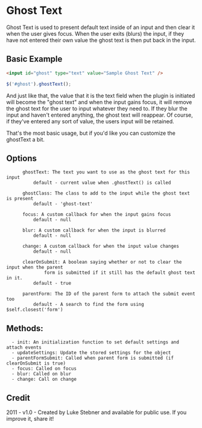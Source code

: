 # Ghost Text

Ghost Text is used to present default text inside of an input and then clear it when the user
gives focus. When the user exits (blurs) the input, if they have not entered their own value
the ghost text is then put back in the input.

## Basic Example
````html
<input id="ghost" type="text" value="Sample Ghost Text" />
````

````javascript
$('#ghost').ghostText();
````

And just like that, the value that it is the text field when the plugin is initiated will become
the "ghost text" and when the input gains focus, it will remove the ghost text for the user to
input whatever they need to. If they blur the input and haven't entered anything, the ghost text
will reappear. Of course, if they've entered any sort of value, the users input will be retained.

That's the most basic usage, but if you'd like you can customize the ghostText a bit.

## Options

````
      ghostText: The text you want to use as the ghost text for this input
          default - current value when .ghostText() is called

      ghostClass: The class to add to the input while the ghost text is present
          default - 'ghost-text'

      focus: A custom callback for when the input gains focus
          default - null

      blur: A custom callback for when the input is blurred
          default - null

      change: A custom callback for when the input value changes
          default - null

      clearOnSubmit: A boolean saying whether or not to clear the input when the parent
              form is submitted if it still has the default ghost text in it.
          default - true

      parentForm: The ID of the parent form to attach the submit event too
          default - A search to find the form using $self.closest('form')
````

## Methods:

````
  - init: An initialization function to set default settings and attach events
  - updateSettings: Update the stored settings for the object
  - parentFormSubmit: Called when parent form is submitted (if clearOnSubmit is true)
  - focus: Called on focus
  - blur: Called on blur
  - change: Call on change
````
	
## Credit
2011 - v1.0 - Created by Luke Stebner and available for public use. If you improve it, share it!

